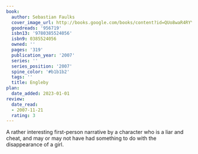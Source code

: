 ```yaml
---
book:
  author: Sebastian Faulks
  cover_image_url: http://books.google.com/books/content?id=QUo8waR4RYYC&printsec=frontcover&img=1&zoom=1&edge=curl&source=gbs_api
  goodreads: '956719'
  isbn13: '9780385524056'
  isbn9: 0385524056
  owned: ''
  pages: '319'
  publication_year: '2007'
  series: ''
  series_position: '2007'
  spine_color: '#b1b1b2'
  tags: ''
  title: Engleby
plan:
  date_added: 2023-01-01
review:
  date_read:
  - 2007-11-21
  rating: 3
---
```


A rather interesting first-person narrative by a character who is a liar and cheat, and may or may not have had something to do with the disappearance of a girl.
